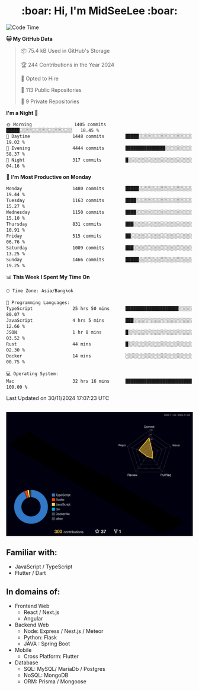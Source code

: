 <h1 align="center"> :boar: Hi, I'm MidSeeLee :boar:</h1>
 
<!--START_SECTION:waka-->
![Code Time](http://img.shields.io/badge/Code%20Time-2%2C257%20hrs%2025%20mins-blue)

**🐱 My GitHub Data** 

> 📦 75.4 kB Used in GitHub's Storage 
 > 
> 🏆 244 Contributions in the Year 2024
 > 
> 💼 Opted to Hire
 > 
> 📜 113 Public Repositories 
 > 
> 🔑 9 Private Repositories 
 > 
**I'm a Night 🦉** 

```text
🌞 Morning                1405 commits        █████░░░░░░░░░░░░░░░░░░░░   18.45 % 
🌆 Daytime                1448 commits        █████░░░░░░░░░░░░░░░░░░░░   19.02 % 
🌃 Evening                4444 commits        ███████████████░░░░░░░░░░   58.37 % 
🌙 Night                  317 commits         █░░░░░░░░░░░░░░░░░░░░░░░░   04.16 % 
```
📅 **I'm Most Productive on Monday** 

```text
Monday                   1480 commits        █████░░░░░░░░░░░░░░░░░░░░   19.44 % 
Tuesday                  1163 commits        ████░░░░░░░░░░░░░░░░░░░░░   15.27 % 
Wednesday                1150 commits        ████░░░░░░░░░░░░░░░░░░░░░   15.10 % 
Thursday                 831 commits         ███░░░░░░░░░░░░░░░░░░░░░░   10.91 % 
Friday                   515 commits         ██░░░░░░░░░░░░░░░░░░░░░░░   06.76 % 
Saturday                 1009 commits        ███░░░░░░░░░░░░░░░░░░░░░░   13.25 % 
Sunday                   1466 commits        █████░░░░░░░░░░░░░░░░░░░░   19.25 % 
```


📊 **This Week I Spent My Time On** 

```text
🕑︎ Time Zone: Asia/Bangkok

💬 Programming Languages: 
TypeScript               25 hrs 50 mins      ████████████████████░░░░░   80.07 % 
JavaScript               4 hrs 5 mins        ███░░░░░░░░░░░░░░░░░░░░░░   12.66 % 
JSON                     1 hr 8 mins         █░░░░░░░░░░░░░░░░░░░░░░░░   03.52 % 
Rust                     44 mins             █░░░░░░░░░░░░░░░░░░░░░░░░   02.30 % 
Docker                   14 mins             ░░░░░░░░░░░░░░░░░░░░░░░░░   00.75 % 

💻 Operating System: 
Mac                      32 hrs 16 mins      █████████████████████████   100.00 % 
```


 Last Updated on 30/11/2024 17:07:23 UTC
<!--END_SECTION:waka-->

##

![](./profile-3d-contrib/profile-night-rainbow.svg)

## Familiar with:
- JavaScript / TypeScript
- Flutter / Dart

## In domains of:
- Frontend Web
  - React / Next.js
  - Angular
- Backend Web
  - Node: Express / Nest.js / Meteor
  - Python: Flask
  - JAVA : Spring Boot
- Mobile
  - Cross Platform: Flutter
- Database
  - SQL: MySQL/ MariaDb / Postgres
  - NoSQL: MongoDB
  - ORM: Prisma / Mongoose

